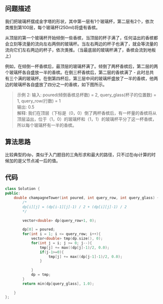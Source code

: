 ## 问题描述

我们把玻璃杯摆成金字塔的形状，其中第一层有1个玻璃杯，第二层有2个，依次类推到第100层，每个玻璃杯(250ml)将盛有香槟。

从顶层的第一个玻璃杯开始倾倒一些香槟，当顶层的杯子满了，任何溢出的香槟都会立刻等流量的流向左右两侧的玻璃杯。当左右两边的杯子也满了，就会等流量的流向它们左右两边的杯子，依次类推。（当最底层的玻璃杯满了，香槟会流到地板上）

例如，在倾倒一杯香槟后，最顶层的玻璃杯满了。倾倒了两杯香槟后，第二层的两个玻璃杯各自盛放一半的香槟。在倒三杯香槟后，第二层的香槟满了 - 此时总共有三个满的玻璃杯。在倒第四杯后，第三层中间的玻璃杯盛放了一半的香槟，他两边的玻璃杯各自盛放了四分之一的香槟，如下图所示。

> 示例 2:
输入: poured(倾倒香槟总杯数) = 2, query_glass(杯子的位置数) = 1, query_row(行数) = 1  
输出: 0.5  
解释: 我们在顶层（下标是（0，0）倒了两杯香槟后，有一杯量的香槟将从顶层溢出，位于（1，0）的玻璃杯和（1，1）的玻璃杯平分了这一杯香槟，所以每个玻璃杯有一半的香槟。

## 算法思路

比较典型的dp，类似于入门题目的三角形求和最大的路径，只不过在dp计算的时候加的是父节点减一后的值。

## 代码

```c++
class Solution {
public:
    double champagneTower(int poured, int query_row, int query_glass) {
        /*
        dp[i][j] = (dp[i-1][j]-1) / 2 + (dp[i][j]-1) / 2
        */
        
        vector<double> dp(query_row+1, 0);
        
        dp[0] = poured;
        for(int i = 1; i <= query_row; i++){
            vector<double> tmp(dp.size(), 0);
            for(int j = i; j >= 0; j--){
                tmp[j] += max((dp[j]-1)/2, 0.0);
                if(j-1>=0){
                    tmp[j] += max((dp[j-1]-1)/2, 0.0);
                }
                
            }
            dp = tmp;
        }
        return min(dp[query_glass], 1.0);
        
    }
};
```
